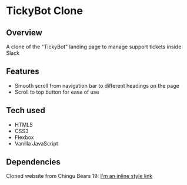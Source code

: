 # TickyBot Clone
## Overview
A clone of the "TickyBot" landing page to manage support tickets inside Slack
## Features
* Smooth scroll from navigation bar to different headings on the page
* Scroll to top button for ease of use
## Tech used
* HTML5 
* CSS3 
* Flexbox 
* Vanilla JavaScript
## Dependencies
Cloned website from Chingu Bears 19: [I'm an inline style link](https://tickybott.herokuapp.com)
